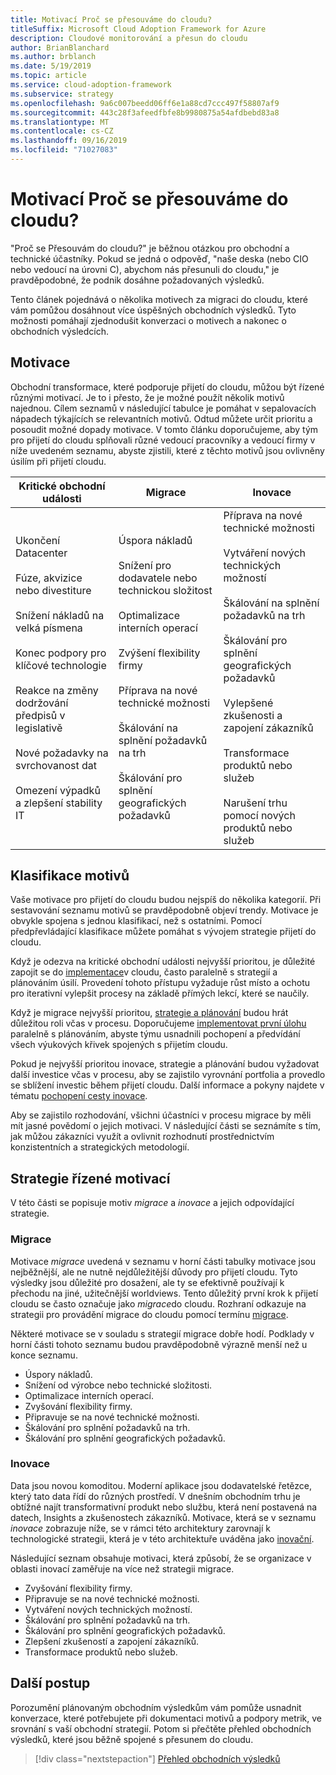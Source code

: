 ```yaml
---
title: Motivací Proč se přesouváme do cloudu?
titleSuffix: Microsoft Cloud Adoption Framework for Azure
description: Cloudové monitorování a přesun do cloudu
author: BrianBlanchard
ms.author: brblanch
ms.date: 5/19/2019
ms.topic: article
ms.service: cloud-adoption-framework
ms.subservice: strategy
ms.openlocfilehash: 9a6c007beedd06ff6e1a88cd7ccc497f58807af9
ms.sourcegitcommit: 443c28f3afeedfbfe8b9980875a54afdbebd83a8
ms.translationtype: MT
ms.contentlocale: cs-CZ
ms.lasthandoff: 09/16/2019
ms.locfileid: "71027083"
---
```

<!-- markdownlint-disable MD026 -->

# <a name="motivations-why-are-we-moving-to-the-cloud"></a>Motivací Proč se přesouváme do cloudu?

"Proč se Přesouvám do cloudu?" je běžnou otázkou pro obchodní a technické účastníky. Pokud se jedná o odpověď, "naše deska (nebo CIO nebo vedoucí na úrovni C), abychom nás přesunuli do cloudu," je pravděpodobné, že podnik dosáhne požadovaných výsledků.

Tento článek pojednává o několika motivech za migraci do cloudu, které vám pomůžou dosáhnout více úspěšných obchodních výsledků. Tyto možnosti pomáhají zjednodušit konverzaci o motivech a nakonec o obchodních výsledcích.

## <a name="motivations"></a>Motivace

Obchodní transformace, které podporuje přijetí do cloudu, můžou být řízené různými motivací. Je to i přesto, že je možné použít několik motivů najednou. Cílem seznamů v následující tabulce je pomáhat v sepalovacích nápadech týkajících se relevantních motivů. Odtud můžete určit prioritu a posoudit možné dopady motivace. V tomto článku doporučujeme, aby tým pro přijetí do cloudu splňovali různé vedoucí pracovníky a vedoucí firmy v níže uvedeném seznamu, abyste zjistili, které z těchto motivů jsou ovlivněny úsilím při přijetí cloudu.

<!-- markdownlint-disable MD033 -->

| Kritické obchodní události | Migrace | Inovace |
|---|---|---|
| Ukončení Datacenter<br/><br/>Fúze, akvizice nebo divestiture<br/><br/>Snížení nákladů na velká písmena<br/><br/>Konec podpory pro klíčové technologie<br/><br/>Reakce na změny dodržování předpisů v legislativě<br/><br/>Nové požadavky na svrchovanost dat<br/><br/>Omezení výpadků a zlepšení stability IT | Úspora nákladů<br/><br/>Snížení pro dodavatele nebo technickou složitost<br/><br/>Optimalizace interních operací<br/><br/>Zvýšení flexibility firmy<br/><br/>Příprava na nové technické možnosti<br/><br/>Škálování na splnění požadavků na trh<br/><br/>Škálování pro splnění geografických požadavků | Příprava na nové technické možnosti<br/><br/>Vytváření nových technických možností<br/><br/>Škálování na splnění požadavků na trh<br/><br/>Škálování pro splnění geografických požadavků<br/><br/>Vylepšené zkušenosti a zapojení zákazníků<br/><br/>Transformace produktů nebo služeb<br/><br/>Narušení trhu pomocí nových produktů nebo služeb |

## <a name="classify-your-motivations"></a>Klasifikace motivů

Vaše motivace pro přijetí do cloudu budou nejspíš do několika kategorií. Při sestavování seznamu motivů se pravděpodobně objeví trendy. Motivace je obvykle spojena s jednou klasifikací, než s ostatními. Pomocí předpřevládající klasifikace můžete pomáhat s vývojem strategie přijetí do cloudu.

Když je odezva na kritické obchodní události nejvyšší prioritou, je důležité zapojit se do [implementace](../getting-started/migrate.md#cloud-implementation)v cloudu, často paralelně s strategií a plánováním úsilí. Provedení tohoto přístupu vyžaduje růst místo a ochotu pro iterativní vylepšit procesy na základě přímých lekcí, které se naučily.

Když je migrace nejvyšší prioritou, [strategie a plánování](../getting-started/migrate.md#cloud-strategy-and-planning) budou hrát důležitou roli včas v procesu. Doporučujeme [implementovat první úlohu](../getting-started/migrate.md#cloud-implementation) paralelně s plánováním, abyste týmu usnadnili pochopení a předvídání všech výukových křivek spojených s přijetím cloudu.

Pokud je nejvyšší prioritou inovace, strategie a plánování budou vyžadovat další investice včas v procesu, aby se zajistilo vyrovnání portfolia a provedlo se sblížení investic během přijetí cloudu. Další informace a pokyny najdete v tématu [pochopení cesty inovace](../getting-started/innovate.md).

Aby se zajistilo rozhodování, všichni účastníci v procesu migrace by měli mít jasné povědomí o jejich motivaci. V následující části se seznámíte s tím, jak můžou zákazníci využít a ovlivnit rozhodnutí prostřednictvím konzistentních a strategických metodologií.

## <a name="motivation-driven-strategies"></a>Strategie řízené motivací

V této části se popisuje motiv *migrace* a *inovace* a jejich odpovídající strategie.

### <a name="migration"></a>Migrace

Motivace *migrace* uvedená v seznamu v horní části tabulky motivace jsou nejběžnější, ale ne nutně nejdůležitější důvody pro přijetí cloudu. Tyto výsledky jsou důležité pro dosažení, ale ty se efektivně používají k přechodu na jiné, užitečnější worldviews. Tento důležitý první krok k přijetí cloudu se často označuje jako *migrace*do cloudu. Rozhraní odkazuje na strategii pro provádění migrace do cloudu pomocí termínu [migrace](../getting-started/migrate.md).

Některé motivace se v souladu s strategií migrace dobře hodí. Podklady v horní části tohoto seznamu budou pravděpodobně výrazně menší než u konce seznamu.

- Úspory nákladů.
- Snížení od výrobce nebo technické složitosti.
- Optimalizace interních operací.
- Zvyšování flexibility firmy.
- Připravuje se na nové technické možnosti.
- Škálování pro splnění požadavků na trh.
- Škálování pro splnění geografických požadavků.

### <a name="innovation"></a>Inovace

Data jsou novou komoditou. Moderní aplikace jsou dodavatelské řetězce, který tato data řídí do různých prostředí. V dnešním obchodním trhu je obtížné najít transformativní produkt nebo službu, která není postavená na datech, Insights a zkušenostech zákazníků. Motivace, která se v seznamu *inovace* zobrazuje níže, se v rámci této architektury zarovnají k technologické strategii, která je v této architektuře uváděna jako [inovační](../getting-started/innovate.md).

Následující seznam obsahuje motivaci, která způsobí, že se organizace v oblasti inovací zaměřuje na více než strategii migrace.

- Zvyšování flexibility firmy.
- Připravuje se na nové technické možnosti.
- Vytváření nových technických možností.
- Škálování pro splnění požadavků na trh.
- Škálování pro splnění geografických požadavků.
- Zlepšení zkušeností a zapojení zákazníků.
- Transformace produktů nebo služeb.

## <a name="next-steps"></a>Další postup

Porozumění plánovaným obchodním výsledkům vám pomůže usnadnit konverzace, které potřebujete při dokumentaci motivů a podpory metrik, ve srovnání s vaší obchodní strategií. Potom si přečtěte přehled obchodních výsledků, které jsou běžně spojené s přesunem do cloudu.

> [!div class="nextstepaction"]
> [Přehled obchodních výsledků](./business-outcomes/index.md)
